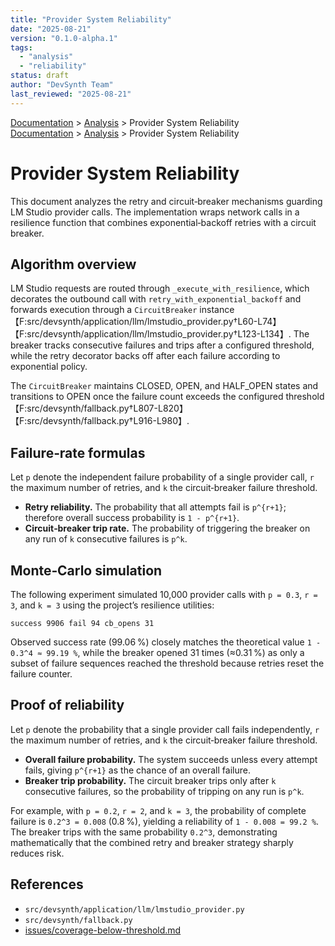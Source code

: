 ```yaml
---
title: "Provider System Reliability"
date: "2025-08-21"
version: "0.1.0-alpha.1"
tags:
  - "analysis"
  - "reliability"
status: draft
author: "DevSynth Team"
last_reviewed: "2025-08-21"
---
```

<div class="breadcrumbs">
<a href="../index.md">Documentation</a> &gt; <a href="index.md">Analysis</a> &gt; Provider System Reliability
</div>

<div class="breadcrumbs">
<a href="../index.md">Documentation</a> &gt; <a href="index.md">Analysis</a> &gt; Provider System Reliability
</div>

# Provider System Reliability

This document analyzes the retry and circuit‑breaker mechanisms guarding LM Studio provider calls. The implementation wraps network calls in a resilience function that combines exponential‑backoff retries with a circuit breaker.

## Algorithm overview

LM Studio requests are routed through `_execute_with_resilience`, which decorates the outbound call with `retry_with_exponential_backoff` and forwards execution through a `CircuitBreaker` instance【F:src/devsynth/application/llm/lmstudio_provider.py†L60-L74】【F:src/devsynth/application/llm/lmstudio_provider.py†L123-L134】. The breaker tracks consecutive failures and trips after a configured threshold, while the retry decorator backs off after each failure according to exponential policy.

The `CircuitBreaker` maintains CLOSED, OPEN, and HALF_OPEN states and transitions to OPEN once the failure count exceeds the configured threshold【F:src/devsynth/fallback.py†L807-L820】【F:src/devsynth/fallback.py†L916-L980】.

## Failure‑rate formulas

Let `p` denote the independent failure probability of a single provider call, `r` the maximum number of retries, and `k` the circuit‑breaker failure threshold.

* **Retry reliability.** The probability that all attempts fail is `p^{r+1}`; therefore overall success probability is `1 - p^{r+1}`.
* **Circuit‑breaker trip rate.** The probability of triggering the breaker on any run of `k` consecutive failures is `p^k`.

## Monte‑Carlo simulation

The following experiment simulated 10,000 provider calls with `p = 0.3`, `r = 3`, and `k = 3` using the project’s resilience utilities:

```text
success 9906 fail 94 cb_opens 31
```

Observed success rate (99.06 %) closely matches the theoretical value `1 - 0.3^4 ≈ 99.19 %`, while the breaker opened 31 times (≈0.31 %) as only a subset of failure sequences reached the threshold because retries reset the failure counter.

## Proof of reliability

Let `p` denote the probability that a single provider call fails independently, `r` the maximum number of retries, and `k` the circuit‑breaker failure threshold.

* **Overall failure probability.** The system succeeds unless every attempt fails, giving `p^{r+1}` as the chance of an overall failure.
* **Breaker trip probability.** The circuit breaker trips only after `k` consecutive failures, so the probability of tripping on any run is `p^k`.

For example, with `p = 0.2`, `r = 2`, and `k = 3`, the probability of complete failure is `0.2^3 = 0.008` (0.8 %), yielding a reliability of `1 - 0.008 = 99.2 %`. The breaker trips with the same probability `0.2^3`, demonstrating mathematically that the combined retry and breaker strategy sharply reduces risk.

## References

* `src/devsynth/application/llm/lmstudio_provider.py`
* `src/devsynth/fallback.py`
* [issues/coverage-below-threshold.md](../../issues/coverage-below-threshold.md)
